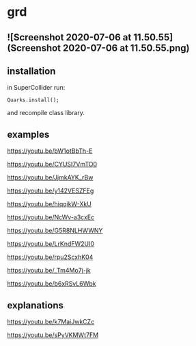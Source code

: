 # grd

## ![Screenshot 2020-07-06 at 11.50.55](Screenshot 2020-07-06 at 11.50.55.png)

## installation

in SuperCollider run:

```
Quarks.install();
```

and recompile class library.

## examples

https://youtu.be/bW1otBbTh-E

https://youtu.be/CYUSI7VmTO0

https://youtu.be/JjmkAYK_rBw

https://youtu.be/y142VESZFEg

https://youtu.be/hiqqikW-XkU

https://youtu.be/NcWv-a3cxEc

https://youtu.be/G5R8NLHWWNY

https://youtu.be/LrKndFW2UI0

https://youtu.be/rpu2ScxhK04

https://youtu.be/_Tm4Mo7j-jk

https://youtu.be/b6xRSvL6Wbk

## explanations

https://youtu.be/k7MaiJwkCZc

https://youtu.be/sPyVKMWt7FM
